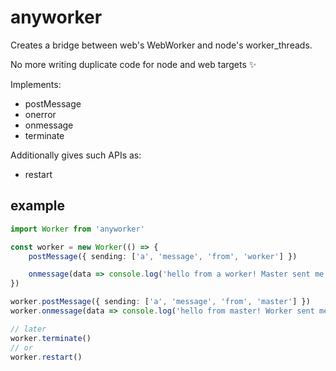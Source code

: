 # anyworker

Creates a bridge between web's WebWorker and node's worker_threads.

No more writing duplicate code for node and web targets ✨

Implements:

- postMessage
- onerror
- onmessage
- terminate

Additionally gives such APIs as:

- restart

## example

```ts
import Worker from 'anyworker'

const worker = new Worker(() => {
	postMessage({ sending: ['a', 'message', 'from', 'worker'] })

	onmessage(data => console.log('hello from a worker! Master sent me:', data))
})

worker.postMessage({ sending: ['a', 'message', 'from', 'master'] })
worker.onmessage(data => console.log('hello from master! Worker sent me:', data))

// later
worker.terminate()
// or
worker.restart()
```

